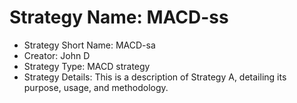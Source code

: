 # Strategy Name: MACD-ss
- Strategy Short Name: MACD-sa
- Creator: John D
- Strategy Type: MACD strategy
- Strategy Details: 
This is a description of Strategy A, detailing its purpose, usage, and methodology.
